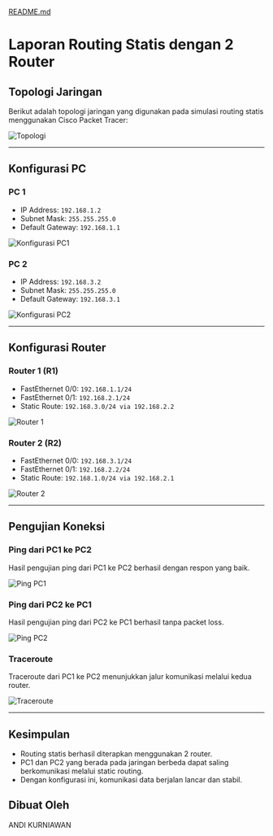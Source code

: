 [README.md](https://github.com/user-attachments/files/22040837/README.md)
# Laporan Routing Statis dengan 2 Router

## Topologi Jaringan
Berikut adalah topologi jaringan yang digunakan pada simulasi routing statis menggunakan Cisco Packet Tracer:

![Topologi](gambar1.png)

---

## Konfigurasi PC
### PC 1
- IP Address: `192.168.1.2`
- Subnet Mask: `255.255.255.0`
- Default Gateway: `192.168.1.1`

![Konfigurasi PC1](gambar3.png)

### PC 2
- IP Address: `192.168.3.2`
- Subnet Mask: `255.255.255.0`
- Default Gateway: `192.168.3.1`

![Konfigurasi PC2](gambar4.png)

---

## Konfigurasi Router

### Router 1 (R1)
- FastEthernet 0/0: `192.168.1.1/24`
- FastEthernet 0/1: `192.168.2.1/24`
- Static Route: `192.168.3.0/24 via 192.168.2.2`

![Router 1](gambar5.png)

### Router 2 (R2)
- FastEthernet 0/0: `192.168.3.1/24`
- FastEthernet 0/1: `192.168.2.2/24`
- Static Route: `192.168.1.0/24 via 192.168.2.1`

![Router 2](gambar6.png)

---

## Pengujian Koneksi

### Ping dari PC1 ke PC2
Hasil pengujian ping dari PC1 ke PC2 berhasil dengan respon yang baik.

![Ping PC1](gambar7.png)

### Ping dari PC2 ke PC1
Hasil pengujian ping dari PC2 ke PC1 berhasil tanpa packet loss.

![Ping PC2](gambar8.png)

### Traceroute
Traceroute dari PC1 ke PC2 menunjukkan jalur komunikasi melalui kedua router.

![Traceroute](gambar9.png)

---

## Kesimpulan
- Routing statis berhasil diterapkan menggunakan 2 router.  
- PC1 dan PC2 yang berada pada jaringan berbeda dapat saling berkomunikasi melalui static routing.  
- Dengan konfigurasi ini, komunikasi data berjalan lancar dan stabil.

## Dibuat Oleh
ANDI KURNIAWAN
